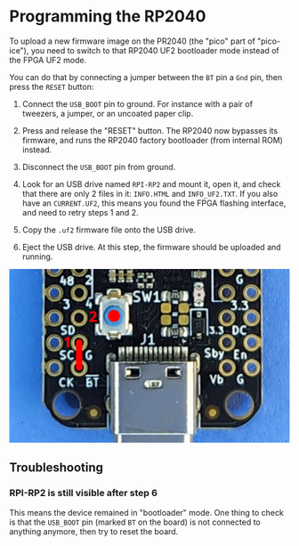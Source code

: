 # Programming the RP2040

To upload a new firmware image on the PR2040 (the "pico" part of "pico-ice"), you need to switch to that RP2040 UF2 bootloader mode instead of the FPGA UF2 mode.

You can do that by connecting a jumper between the `BT` pin a `Gnd` pin, then press the `RESET` button:

1. Connect the `USB_BOOT` pin to ground. For instance with a pair of tweezers, a jumper, or an uncoated paper clip.

2. Press and release the "RESET" button. The RP2040 now bypasses its firmware, and runs the RP2040 factory bootloader (from internal ROM) instead.

3. Disconnect the `USB_BOOT` pin from ground.

4. Look for an USB drive named `RPI-RP2` and mount it, open it, and check that there are only 2 files in it: `INFO.HTML` and `INFO_UF2.TXT`.
   If you also have an `CURRENT.UF2`, this means you found the FPGA flashing interface, and need to retry steps 1 and 2.

5. Copy the `.uf2` firmware file onto the USB drive.

6. Eject the USB drive.
   At this step, the firmware should be uploaded and running.

![photo of which pins to short](images/pico_ice_reset_button.jpg)


## Troubleshooting


### RPI-RP2 is still visible after step 6

This means the device remained in "bootloader" mode.
One thing to check is that the `USB_BOOT` pin (marked `BT` on the board) is not connected to anything anymore,
then try to reset the board.
